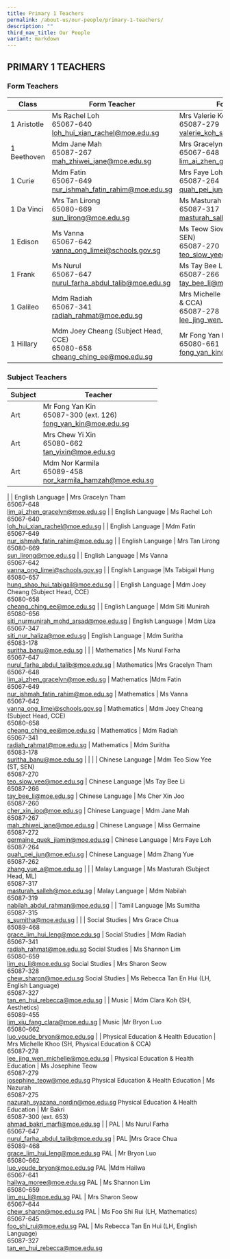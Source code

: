 ```yaml
---
title: Primary 1 Teachers
permalink: /about-us/our-people/primary-1-teachers/
description: ""
third_nav_title: Our People
variant: markdown
---
```

## PRIMARY 1 TEACHERS

### Form Teachers

| Class | Form Teacher | Form Teacher |
|---|---|---|
| 1 Aristotle | Ms Rachel Loh <br>65067-640<br>[loh\_hui\_xian\_rachel@moe.edu.sg](mailto:loh\_hui\_xian\_rachel@moe.edu.sg) | Mrs Valerie Koh<br>65087-279<br>[valerie\_koh\_sock\_hwee@moe.edu.sg](mailto:valerie\_koh\_sock\_hwee@moe.edu.sg) |
| 1 Beethoven | Mdm Jane Mah<br>65087-267<br>[mah\_zhiwei\_jane@moe.edu.sg](mailto:mah\_zhiwei\_jane@moe.edu.sg) | Mrs Gracelyn Tham<br>65067-648<br>[lim\_ai\_zhen\_gracelyn@moe.edu.sg](mailto:lim\_ai\_zhen\_gracelyn@moe.edu.sg) |
| 1 Curie | Mdm Fatin<br>65067-649<br>[nur\_ishmah\_fatin\_rahim@moe.edu.sg](mailto:nur\_ishmah\_fatin\_rahim@moe.edu.sg) | Mrs Faye Loh<br>65087-264<br>[quah\_pei\_jun@moe.edu.sg](mailto:quah\_pei\_jun@moe.edu.sg) |
| 1 Da Vinci | Mrs Tan Lirong<br>65080-669<br>[sun\_lirong@moe.edu.sg](mailto:sun\_lirong@moe.edu.sg) | Ms Masturah  (Subject Head, ML)<br>65087-317<br>[masturah\_salleh@moe.edu.sg](mailto:masturah\_salleh@moe.edu.sg) |
| 1 Edison | Ms Vanna<br>65067-642<br>[vanna\_ong\_limei@schools.gov.sg](mailto:vanna\_ong\_limei@schools.gov.sg) | Ms Teow Siow Yee  (Senior Teacher, SEN)<br>65087-270<br>[teo\_siow\_yee@moe.edu.sg](mailto:teo\_siow\_yee@moe.edu.sg) |
| 1 Frank | Ms Nurul<br>65067-647<br>[nurul\_farha\_abdul\_talib@moe.edu.sg](mailto:nurul\_farha\_abdul\_talib@moe.edu.sg) | Ms Tay Bee Li<br>65087-266<br>[tay\_bee\_li@moe.edu.sg](mailto:tay\_bee\_li@moe.edu.sg) | 
| 1 Galileo | Mdm Radiah<br>65067-341<br>[radiah\_rahmat@moe.edu.sg](mailto:radiah\_rahmat@moe.edu.sg) | Mrs Michelle Khoo (Subject Head, PE &amp; CCA)<br>65087-278<br>[lee\_jing\_wen\_michelle@moe.edu.sg](mailto:lee\_jing\_wen\_michelle@moe.edu.sg) |
| 1 Hillary |Mdm Joey Cheang (Subject Head, CCE)<br>65080-658<br>[cheang\_ching\_ee@moe.edu.sg](mailto:cheang\_ching\_ee@moe.edu.sg) | Mr Fong Yan Kin<br>65080-661<br>[fong\_yan\_kin@moe.edu.sg](mailto:fong\_yan\_kin@moe.edu.sg) |


### Subject Teachers

| Subject | Teacher |
|---|---|
| Art | Mr Fong Yan Kin<br>65087-300 (ext. 126)<br>[fong_yan_kin@moe.edu.sg](mailto:fong_yan_kin@moe.edu.sg) |
| Art |Mrs Chew Yi Xin<br>65080-662<br>[tan\_yixin@moe.edu.sg](mailto:tan\_yixin@moe.edu.sg) |
| Art |Mdm Nor Karmila<br>65089-458<br>[nor\_karmila\_hamzah@moe.edu.sg](mailto:nor\_karmila\_hamzah@moe.edu.sg) |
|
| English Language |  Mrs Gracelyn Tham <br>65067-648<br>[lim\_ai\_zhen\_gracelyn@moe.edu.sg](mailto:lim\_ai\_zhen\_gracelyn@moe.edu.sg) |
| English Language |  Ms Rachel Loh<br>65067-640<br>[loh\_hui\_xian\_rachel@moe.edu.sg](mailto:loh\_hui\_xian\_rachel@moe.edu.sg) |
| English Language | Mdm Fatin<br>65067-649<br>[nur\_ishmah\_fatin\_rahim@moe.edu.sg](mailto:nur\_ishmah\_fatin\_rahim@moe.edu.sg) |
| English Language | Mrs Tan Lirong<br>65080-669<br>[sun\_lirong@moe.edu.sg](mailto:sun\_lirong@moe.edu.sg) |
| English Language | Ms Vanna<br>65067-642<br>[vanna\_ong\_limei@schools.gov.sg](mailto:vanna\_ong\_limei@schools.gov.sg) |
| English Language |Ms Tabigail Hung<br>65080-657<br>[hung\_shao\_hui\_tabigail@moe.edu.sg](mailto:hung\_shao\_hui\_tabigail@moe.edu.sg) |
| English Language | Mdm Joey Cheang (Subject Head, CCE)<br>65080-658<br>[cheang\_ching\_ee@moe.edu.sg](mailto:cheang\_ching\_ee@moe.edu.sg)  |
| English Language | Mdm Siti Munirah<br>65080-656<br>[siti\_nurmunirah\_mohd\_arsad@moe.edu.sg](mailto:siti\_nurmunirah\_mohd\_arsad@moe.edu.sg)  |
 English Language | Mdm Liza<br>65067-347<br>[siti\_nur\_haliza@moe.edu.sg](mailto:siti\_nur\_haliza@moe.edu.sg)
| English Language | Mdm Suritha<br>65083-178<br>[suritha\_banu@moe.edu.sg](mailto:suritha\_banu@moe.edu.sg) |
| 
| Mathematics | Ms Nurul Farha<br>65067-647<br>[nurul\_farha\_abdul\_talib@moe.edu.sg](mailto:nurul\_farha\_abdul\_talib@moe.edu.sg) |
Mathematics |Mrs Gracelyn Tham <br>65067-648<br>[lim\_ai\_zhen\_gracelyn@moe.edu.sg](mailto:lim\_ai\_zhen\_gracelyn@moe.edu.sg) |
Mathematics |Mdm Fatin<br>65067-649<br>[nur\_ishmah\_fatin\_rahim@moe.edu.sg](mailto:nur\_ishmah\_fatin\_rahim@moe.edu.sg) |
Mathematics |  Ms Vanna<br>65067-642<br>[vanna\_ong\_limei@schools.gov.sg](mailto:vanna\_ong\_limei@schools.gov.sg) |
Mathematics | Mdm Joey Cheang (Subject Head, CCE)<br>65080-658<br>[cheang\_ching\_ee@moe.edu.sg](mailto:cheang\_ching\_ee@moe.edu.sg) |
Mathematics | Mdm Radiah<br>65067-341<br>[radiah\_rahmat@moe.edu.sg](mailto:radiah\_rahmat@moe.edu.sg) |
Mathematics |  Mdm Suritha<br>65083-178<br>[suritha\_banu@moe.edu.sg](mailto:suritha\_banu@moe.edu.sg) | |
|
| Chinese Language  | Mdm Teo Siow Yee (ST, SEN)<br>65087-270<br>[teo\_siow\_yee@moe.edu.sg](mailto:teo\_siow\_yee@moe.edu.sg) |
Chinese Language  |Ms Tay Bee Li<br>65087-266<br>[tay\_bee\_li@moe.edu.sg](mailto:tay\_bee\_li@moe.edu.sg) |
Chinese Language  | Ms Cher Xin Joo<br>65087-260<br>[cher\_xin\_joo@moe.edu.sg](mailto:cher\_xin\_joo@moe.edu.sg) |
Chinese Language  | Mdm Jane Mah<br>65087-267<br>[mah\_zhiwei\_jane@moe.edu.sg](mailto:mah\_zhiwei\_jane@moe.edu.sg)  |
Chinese Language  | Miss Germaine<br>65087-272<br>[germaine\_quek\_jiamin@moe.edu.sg](mailto:germaine\_quek\_jiamin@moe.edu.sg) |
Chinese Language  | Mrs Faye Loh<br>65087-264<br>[quah\_pei\_jun@moe.edu.sg](mailto:quah\_pei\_jun@moe.edu.sg) |
Chinese Language  | Mdm Zhang Yue<br>65087-262<br>[zhang\_yue\_a@moe.edu.sg](mailto:zhang\_yue\_a@moe.edu.sg) |
|
| Malay Language | Ms Masturah  (Subject Head, ML)<br>65087-317<br>[masturah\_salleh@moe.edu.sg](mailto:masturah\_salleh@moe.edu.sg) |
Malay Language | Mdm Nabilah<br>65087-319 <br>[nabilah\_abdul\_rahman@moe.edu.sg](mailto:nabilah\_abdul\_rahman@moe.edu.sg)
|
| Tamil Language |Ms Sumitha<br>65087-315<br>[s\_sumitha@moe.edu.sg](mailto:s\_sumitha@moe.edu.sg) |
|
| Social Studies | Mrs Grace Chua<br>65089-468<br>[grace\_lim\_hui\_leng@moe.edu.sg](mailto:grace\_lim\_hui\_leng@moe.edu.sg) |
Social Studies | Mdm Radiah<br>65067-341<br>[radiah\_rahmat@moe.edu.sg](mailto:radiah\_rahmat@moe.edu.sg)
Social Studies | Ms Shannon Lim<br>65080-659<br>[lim\_eu\_li@moe.edu.sg](mailto:lim\_eu\_li@moe.edu.sg)
Social Studies | Mrs Sharon Seow<br>65087-328<br>[chew\_sharon@moe.edu.sg](mailto:chew\_sharon@moe.edu.sg)
Social Studies | Ms Rebecca Tan En Hui (LH, English Language)<br>65087-327<br>[tan\_en\_hui\_rebecca@moe.edu.sg](mailto:tan\_en\_hui\_rebecca@moe.edu.sg)
|
| Music | Mdm Clara Koh (SH, Aesthetics)<br>65089-455<br>[lim\_xiu\_fang\_clara@moe.edu.sg](mailto:lim\_xiu\_fang\_clara@moe.edu.sg) |
Music |Mr Bryon Luo<br>65080-662<br>[luo\_youde\_bryon@moe.edu.sg](mailto:luo\_youde\_bryon@moe.edu.sg) 
|
| Physical Education &amp; Health Education | Mrs Michelle Khoo (SH, Physical Education &amp; CCA)<br>65087-278<br>[lee\_jing\_wen\_michelle@moe.edu.sg](mailto:lee\_jing\_wen\_michelle@moe.edu.sg) |
Physical Education &amp; Health Education | Ms Josephine Teow<br>65087-279<br>[josephine\_teow@moe.edu.sg](mailto:josephine\_teow@moe.edu.sg)
Physical Education &amp; Health Education | Ms Nazurah<br>65087-275<br>[nazurah\_syazana\_nordin@moe.edu.sg](mailto:nazurah\_syazana\_nordin@moe.edu.sg)
Physical Education &amp; Health Education | Mr Bakri<br>65087-300 (ext. 653)<br>[ahmad\_bakri\_marfi@moe.edu.sg](mailto:ahmad\_bakri\_marfi@moe.edu.sg)
|
| PAL  | Ms Nurul Farha<br>65067-647<br>[nurul\_farha\_abdul\_talib@moe.edu.sg](mailto:nurul\_farha\_abdul\_talib@moe.edu.sg) |
PAL  |Mrs Grace Chua<br>65089-468<br>[grace\_lim\_hui\_leng@moe.edu.sg](mailto:grace\_lim\_hui\_leng@moe.edu.sg)
PAL  | Mr Bryon Luo<br>65080-662<br>[luo\_youde\_bryon@moe.edu.sg](mailto:luo\_youde\_bryon@moe.edu.sg)
PAL  |Mdm Hailwa<br>65067-641<br>[hailwa\_moree@moe.edu.sg](mailto:hailwa\_moree@moe.edu.sg)
PAL  | Ms Shannon Lim<br>65080-659<br>[lim\_eu\_li@moe.edu.sg](mailto:lim\_eu\_li@moe.edu.sg)
PAL  | Mrs Sharon Seow<br>65067-644<br>[chew\_sharon@moe.edu.sg](mailto:chew\_sharon@moe.edu.sg)
PAL  | Ms Foo Shi Rui (LH, Mathematics)<br>65067-645<br>[foo\_shi\_rui@moe.edu.sg](mailto:foo\_shi\_rui@moe.edu.sg)
PAL  | Ms Rebecca Tan En Hui (LH, English Language)<br>65087-327<br>[tan\_en\_hui\_rebecca@moe.edu.sg](mailto:tan\_en\_hui\_rebecca@moe.edu.sg)